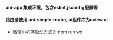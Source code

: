 #### uni-app 集成环境，包含eslint,jsconfig配置等
#### 路由请使用 uni-simple-router, ui组件库为uview ui
- 微信小程序启动方式为
    npm run wx
